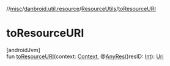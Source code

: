 //[misc](../../../index.md)/[danbroid.util.resource](../index.md)/[ResourceUtils](index.md)/[toResourceURI](to-resource-u-r-i.md)

# toResourceURI

[androidJvm]\
fun [toResourceURI](to-resource-u-r-i.md)(context: [Context](https://developer.android.com/reference/kotlin/android/content/Context.html), @[AnyRes](https://developer.android.com/reference/kotlin/androidx/annotation/AnyRes.html)()resID: [Int](https://kotlinlang.org/api/latest/jvm/stdlib/kotlin/-int/index.html)): [Uri](https://developer.android.com/reference/kotlin/android/net/Uri.html)
